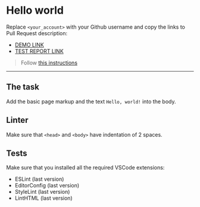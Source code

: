 # Hello world

Replace `<your_account>` with your Github username and copy the links to Pull Request description:
- [DEMO LINK](https://VyacheslavKokayko.github.io/layout_hello-world/)
- [TEST REPORT LINK](https://VyacheslavKokayko.github.io/layout_hello-world/report/html_report/)

> Follow [this instructions](https://mate-academy.github.io/layout_task-guideline/#how-to-solve-the-layout-tasks-on-github)
___

## The task

Add the basic page markup and the text `Hello, world!` into the body.

## Linter

Make sure that `<head>` and `<body>` have indentation of 2 spaces.

## Tests

Make sure that you installed all the required VSCode extensions:

- ESLint (last version)
- EditorConfig (last version)
- StyleLint (last version)
- LintHTML (last version)

